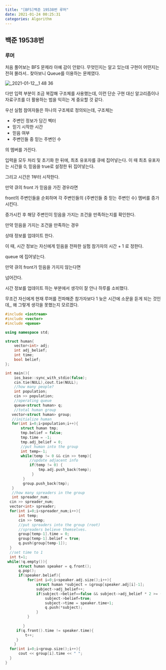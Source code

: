 ```yaml
---
title: "[BFS]백준 19538번 루머"
date: 2021-01-24 00:25:31
categories: Algorithm
---
```


## 백준 19538번

### 루머

처음 풀어보는 BFS 문제라 아예 감이 안왔다. 무엇인지는 알고 있는데 구현이 어떤지는 전혀 몰라서.. 찾아보니 Queue를 이용하는 문제였다. 


![_2021-01-12__1 48 36](https://user-images.githubusercontent.com/55180768/105606080-96d92900-5dda-11eb-9e6e-7c03de28eb48.png)



다만 입력 부분이 조금 복잡해 구조체를 사용했는데, 이런 단순 구현 대신 알고리즘이나 자료구조를 더 활용하는 법을 익히는 게 중요할 것 같다. 

우선 실험 참여자들은 하나의 구조체로 정의되는데, 구조체는

- 주변인 정보가 담긴 벡터
- 믿기 시작한 시간
- 믿음 여부
- 주변인들 중 믿는 주변인 수

의 멤버를 가진다. 

입력을 모두 처리 및 초기화 한 뒤에, 최초 유포자를 큐에 집어넣는다. 이 때 최초 유포자는 시간을 0, 믿음을 true로 설정한 뒤 집어넣는다. 

그리고 시간은 1부터 시작한다. 

만약 큐의 front 가 믿음을 가진 경우라면 

front의 주변인들을 순회하며 각 주변인들의 {주변인들 중 믿는 주변인 수} 멤버를 증가시킨다. 

증가시킨 후 해당 주변인이 믿음을 가지는 조건을 만족하는지를 확인한다. 

만약 믿음을 가지는 조건을 만족하는 경우

상태 정보를 업데이트 한다. 

이 때, 시간 정보는 자신에게 믿음을 전파한 실험 참가자의 시간 + 1 로 정한다. 

queue 에 집어넣는다. 

만약 큐의 front가 믿음을 가지지 않는다면

넘어간다. 

시간 정보를 업데이트 하는 부분에서 생각이 잘 안나 하루를 소비했다. 

무조건 자신에게 현재 루머를 전파해준 참가자보다 1 늦은 시간에 소문을 듣게 되는 것인데,, 왜 그렇게 생각을 못했는지 모르겠다. 

```cpp
#include <iostream>
#include <vector>
#include <queue>

using namespace std;

struct human{
    vector<int> adj;
    int adj_belief;
    int time;
    bool belief;
};

int main(){
    ios_base::sync_with_stdio(false);
    cin.tie(NULL),cout.tie(NULL);
    //how many people?
    int population;
    cin >> population;
    //operating queue
    queue<struct human> q;
    //total human group
   vector<struct human> group;
   //initialize human
   for(int i=0;i<population;i++){
       struct human tmp;
       tmp.belief = false;
       tmp.time = -1;
       tmp.adj_belief = 0;
       //put human into the group
       int temp=-1;
       while(temp != 0 && cin >> temp){
           //update adjacent info
           if(temp != 0) {
               tmp.adj.push_back(temp);
            }
        } 
        group.push_back(tmp);
   }
   //how many spreaders in the group
   int spreader_num;
  cin >> spreader_num;
  vector<int> spreader; 
  for(int i=0;i<spreader_num;i++){
      int temp;
      cin >> temp;
      //put spreaders into the group (root)
      //spreaders believe themselves.
      group[temp-1].time = 0;
      group[temp-1].belief = true;
      q.push(group[temp-1]);
  } 
  //set time to 1
  int t=1;
 while(!q.empty()){
      struct human speaker = q.front();
      q.pop();
      if(speaker.belief){
          for(int i=0;i<speaker.adj.size();i++){
              struct human *subject = &group[speaker.adj[i]-1]; 
              subject->adj_belief++;
              if(subject->belief==false && subject->adj_belief * 2 >= (float)subject->adj.size()){
                  subject->belief=true;
                  subject->time = speaker.time+1;
                  q.push(*subject);
              }
          }
          
        } 
     if(q.front().time != speaker.time){
         t++;
     }
    }
  for(int i=0;i<group.size();i++){
      cout << group[i].time << " ";
  }
}

```
